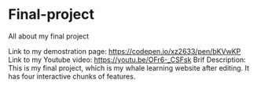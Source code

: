 # Final-project
All about my final project
 
Link to my demostration page: https://codepen.io/xz2633/pen/bKVwKP
Link to my Youtube video: https://youtu.be/OFr6-_CSFsk
Brif Description: This is my final project, which is my whale learning website after editing. It has four interactive chunks of features.
